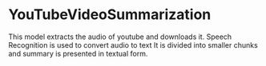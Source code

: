 # YouTubeVideoSummarization

This model extracts the audio of youtube and downloads it.
Speech Recognition is used to convert audio to text 
It is divided into smaller chunks and summary is presented in textual form.
